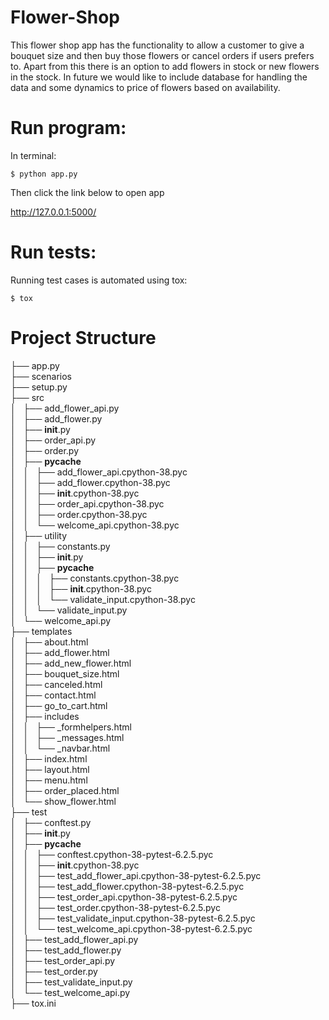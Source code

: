 # Flower-Shop
This flower shop app has the functionality to allow a customer to give a bouquet size and then buy those flowers or cancel orders if users prefers to. Apart from this 
there is an option to add flowers in stock or new flowers in the stock.
In future we would like to include database for handling the data and some dynamics to price of flowers based on availability.


# Run program:
In terminal:

    $ python app.py

Then click the link below to open app

http://127.0.0.1:5000/

# Run tests:
Running test cases is automated using tox:

    $ tox


# Project Structure

├── app.py <br>
├── scenarios <br>
├── setup.py <br>
├── src <br>
│   ├── add_flower_api.py <br>
│   ├── add_flower.py <br>
│   ├── __init__.py <br>
│   ├── order_api.py <br>
│   ├── order.py <br>
│   ├── __pycache__ <br>
│   │   ├── add_flower_api.cpython-38.pyc <br>
│   │   ├── add_flower.cpython-38.pyc <br>
│   │   ├── __init__.cpython-38.pyc <br>
│   │   ├── order_api.cpython-38.pyc <br>
│   │   ├── order.cpython-38.pyc <br>
│   │   └── welcome_api.cpython-38.pyc <br>
│   ├── utility <br>
│   │   ├── constants.py <br>
│   │   ├── __init__.py <br>
│   │   ├── __pycache__ <br>
│   │   │   ├── constants.cpython-38.pyc <br>
│   │   │   ├── __init__.cpython-38.pyc <br>
│   │   │   └── validate_input.cpython-38.pyc <br>
│   │   └── validate_input.py <br>
│   └── welcome_api.py <br>
├── templates <br>
│   ├── about.html <br>
│   ├── add_flower.html <br>
│   ├── add_new_flower.html <br>
│   ├── bouquet_size.html <br>
│   ├── canceled.html <br>
│   ├── contact.html <br>
│   ├── go_to_cart.html <br>
│   ├── includes <br>
│   │   ├── _formhelpers.html <br>
│   │   ├── _messages.html <br>
│   │   └── _navbar.html <br>
│   ├── index.html <br>
│   ├── layout.html <br>
│   ├── menu.html <br>
│   ├── order_placed.html <br>
│   └── show_flower.html <br>
├── test <br>
│   ├── conftest.py <br>
│   ├── __init__.py <br>
│   ├── __pycache__ <br>
│   │   ├── conftest.cpython-38-pytest-6.2.5.pyc <br>
│   │   ├── __init__.cpython-38.pyc <br>
│   │   ├── test_add_flower_api.cpython-38-pytest-6.2.5.pyc <br>
│   │   ├── test_add_flower.cpython-38-pytest-6.2.5.pyc <br>
│   │   ├── test_order_api.cpython-38-pytest-6.2.5.pyc <br>
│   │   ├── test_order.cpython-38-pytest-6.2.5.pyc <br>
│   │   ├── test_validate_input.cpython-38-pytest-6.2.5.pyc <br>
│   │   └── test_welcome_api.cpython-38-pytest-6.2.5.pyc <br>
│   ├── test_add_flower_api.py <br>
│   ├── test_add_flower.py <br>
│   ├── test_order_api.py <br>
│   ├── test_order.py <br>
│   ├── test_validate_input.py <br>
│   └── test_welcome_api.py <br>
├── tox.ini <br>
